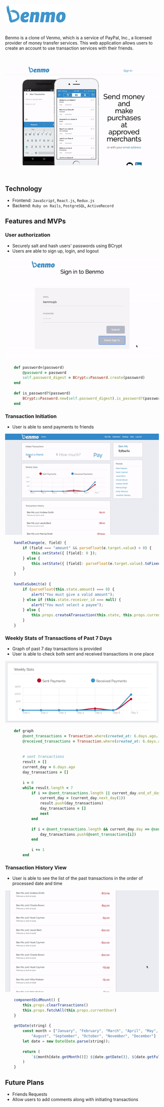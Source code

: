 [<img src="./app/assets/images/benmologo.png" width="200" align=center>](http://benmo.herokuapp.com/)

# 

Benmo is a clone of Venmo, which is a service of PayPal, Inc., a licensed provider of money transfer services. This web application allows users to create an account to use transaction services with their friends.

&nbsp;

![Benmo Main](./README/benmo.gif)

&nbsp;

## Technology
* Frontend: `JavaScript`, `React.js`, `Redux.js`
* Backend: `Ruby on Rails`, `PostgreSQL`, `ActiveRecord`

## Features and MVPs

### User authorization
* Securely salt and hash users' passwords using BCrypt
* Users are able to sign up, login, and logout

![Search](./README/benmo_login.gif)

```ruby
    def password=(password)
        @password = password
        self.password_digest = BCrypt::Password.create(password)
    end

    def is_password?(password)
        BCrypt::Password.new(self.password_digest).is_password?(password)
    end

```

### Transaction Initiation
* User is able to send payments to friends


![Search](./README/benmo_sendmoney.gif)

```javascript
    handleChange(e, field) {
        if (field === "amount" && parseFloat(e.target.value) < 0) {
            this.setState({ [field]: 0 });
        } else {
            this.setState({ [field]: parseFloat(e.target.value).toFixed(2) });
        }
    }

    handleSubmit(e) {
        if (parseFloat(this.state.amount) === 0) {
            alert("You must give a valid amount");
        } else if (this.state.receiver_id === null) {
            alert("You must select a payee");
        } else {
            this.props.createATransaction(this.state, this.props.currentUser);
        }
    }
```

### Weekly Stats of Transactions of Past 7 Days
* Graph of past 7 day transactions is provided
* User is able to check both sent and received transactions in one place


![Search](./README/benmo_graph.png)

```ruby
    def graph
        @sent_transactions = Transaction.where(created_at: 6.days.ago..Time.now, sender_id: params[:id])
        @received_transactions = Transaction.where(created_at: 6.days.ago..Time.now, receiver_id: params[:id])


        # sent transactions
        result = []
        current_day = 6.days.ago
        day_transactions = []
   
        i = 0
        while result.length < 7
            if i >= @sent_transactions.length || current_day.end_of_day < @sent_transactions[i].created_at
                current_day = (current_day.next_day(1))
                result.push(day_transactions)
                day_transactions = []
                next
            end

            if i < @sent_transactions.length && current_day.day == @sent_transactions[i].created_at.day && current_day.month == @sent_transactions[i].created_at.month && current_day.year == @sent_transactions[i].created_at.year
                day_transactions.push(@sent_transactions[i])
            end

            i += 1
        end
```


### Transaction History View
* User is able to see the list of the past transactions in the order of processed date and time


![Search](./README/benmo_transactionhistory.gif)

```javascript
    componentDidMount() {
        this.props.clearTransactions()
        this.props.fetchAll(this.props.currentUser)
    } 

    getDate(string) {
        const month = ["January", "February", "March", "April", "May", "June", "July",
            "August", "September", "October", "November", "December"]
        let date = new Date(Date.parse(string));
        
        return (
            `${month[date.getMonth()]} ${date.getDate()}, ${date.getFullYear()} at ${date.toTimeString().slice(0, 5)}`
        )
    }
```


## Future Plans
* Friends Requests
* Allow users to add comments along with initiating transactions


